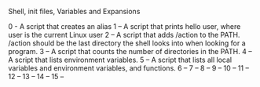 Shell, init files, Variables and Expansions

0 - A script that creates an alias
1 – A script that prints hello user, where user is the current Linux user
2 – A script that adds /action to the PATH. /action should be the last directory the shell looks into when looking for a program.
3 – A script that counts the number of directories in the PATH.
4 – A script that lists environment variables.
5 – A script that lists all local variables and environment variables, and functions.
6 –
7 –
8 –
9 –
10 –
11 –
12 –
13 –
14 –
15 –
